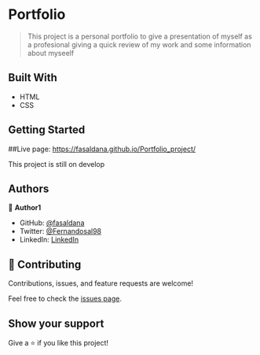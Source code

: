 ﻿# Portfolio

> This project is a personal portfolio to give a presentation of myself as a profesional giving a quick review of my work and some information about myseelf

## Built With

- HTML
- CSS

## Getting Started
##Live page:
https://fasaldana.github.io/Portfolio_project/

This project is still on develop

## Authors

👤 **Author1**

- GitHub: [@fasaldana](https://github.com/fasaldana)
- Twitter: [@Fernandosal98](https://twitter.com/Fernandosal98)
- LinkedIn: [LinkedIn](https://www.linkedin.com/in/fernando-saldana-8bbb89228/)

## 🤝 Contributing

Contributions, issues, and feature requests are welcome!

Feel free to check the [issues page](../../issues/).

## Show your support

Give a ⭐️ if you like this project!
